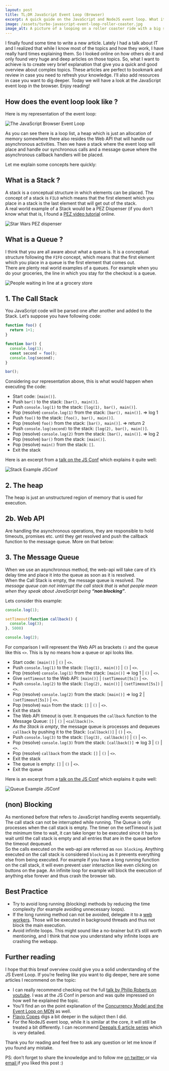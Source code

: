 ```yaml
---
layout: post
title: TL;DR JavaScript Event Loop (Browser)
excerpt: A quick guide on the JavaScript and NodeJS event loop. What it is, explained in a nutshell.
image: /assets/turbo-javascript-event-loop-roller-coaster.jpg
image_alt: A picture of a looping on a roller coaster ride with a big sign reading Turbo
---
```


I finally found some time to write a new article. Lately I had a talk about IT and I realized that while I know most of the topics and how they work, I have really hard times explaining them. So I looked online on how others do it and only found very huge and deep articles on those topics. So, what I want to achieve is to create very brief explanation that give you a quick and good overview about complex topics. These articles are perfect to bookmark and review in case you need to refresh your knowledge. I’ll also add resources in case you want to dig deeper. Today we will have a look at the JavaScript event loop in the browser. Enjoy reading!

## How does the event loop look like ?

Here is my representation of the event loop:

![The JavaScript Browser Event Loop](/assets/event-loop/JavaScript-Event-Loop.png)

As you can see there is a loop list, a heap which is just an allocation of memory somewhere there also resides the Web API that will handle our asynchronous activities. Then we have a stack where the event loop will place and handle our synchronous calls and a message queue where the asynchronous callback handlers will be placed.

Let me explain some concepts here quickly:

## What is a Stack ?

A stack is a conceptual structure in which elements can be placed. The concept of a stack is `FILO` which means that the first element which you place in a stack is the last element that will get out of the stack.  
A real world example of a Stack would be a PEZ Dispenser (if you don’t know what that is, I found a [PEZ video tutorial](https://www.youtube.com/watch?v=YIAN6eKltsA) online.

![Star Wars PEZ dispenser](/assets/event-loop/PEZ-dispenser-star-wars.png)

## What is a Queue ?

I think that you are all aware about what a queue is. It is a conceptual structure following the `FIFO` concept, which means that the first element which you place in a queue is the first element that comes out.  
There are plenty real world examples of a queues. For example when you do your groceries, the line in which you stay for the checkout is a queue.

![People waiting in line at a grocery store](/assets/event-loop/People-waiting-in-line-with-shopping-baskets-at-grocery-store.jpg)

## 1. The Call Stack

You JavaScript code will be parsed one after another and added to the Stack. Let’s suppose you have following code:

```JavaScript
function foo() {
  return 1+1;
}

function bar() {
  console.log(1);
  const second = foo();
  console.log(second);
}

bar();
```

Considering our representation above, this is what would happen when executing the code:

- Start code: `[main()]`.
- Push `bar()` to the stack: `[bar(), main()]`.
- Push `console.log(1)` to the stack: `[log(1), bar(), main()]`.
- Pop (resolve) `console.log(1)` from the stack: `[bar(), main()]`. => log 1
- Push `foo()` to the stack: `[foo(), bar(), main()]`.
- Pop (resolve) `foo()` from the stack: `[bar(), main()]`. => return 2
- Push `console.log(second)` to the stack: `[log(2), bar(), main()]`.
- Pop (resolve) `console.log(2)` from the stack: `[bar(), main()]`. => log 2
- Pop (resolve) `bar()` from the stack: `[main()]`.
- Pop (resolve) `main()` from the stack: `[]`.
- Exit the stack

Here is an excerpt from a [talk on the JS Conf](https://www.youtube.com/watch?v=8aGhZQkoFbQ) which explains it quite well:

![Stack Example JSConf](/assets/event-loop/stack-example-jsconf.gif)

## 2. The heap

The heap is just an unstructured region of memory that is used for execution.

## 2b. Web API

Are handling the asynchronous operations, they are responsible to hold timeouts, promises etc. until they get resolved and push the callback function to the message queue. More on that below:

## 3. The Message Queue

When we use an asynchronous method, the web-api will take care of it’s delay time and place it into the queue as soon as it is resolved.  
When the Call Stack is empty, the message queue is resolved. <i class="hilite">The message queue can not interrupt the call stack that is what people mean when they speak about JavaScript being **“non blocking”**</i>.

Lets consider this example:

```JavaScript
console.log(1);

setTimeout(function callback() {
  console.log(3);
}, 5000)

console.log(2);
```

For comparison I will represent the Web API as brackets `()` and the queue like this `<>`. This is by no means how a queue or api looks like.

- Start code: `[main()]` | `()` | `<>`.
- Push `console.log(1)` to the stack: `[log(1), main()]` | `()` | `<>`.
- Pop (resolve) `console.log(1)` from the stack: `[main()]` => log 1 | `()` | `<>`.
- Give `setTimeout` to the Web API: `[main()]` | `(setTimeout[5s])` | `<>`.
- Push `console.log(2)` to the stack: `[log(2), main()]` | `(setTimeout[5s])` | `<>`.
- Pop (resolve) `console.log(2)` from the stack: `[main()]` => log 2 | `(setTimeout[5s])` | `<>`.
- Pop (resolve) `main` from the stack: `[]` | `()` | `<>`.
- Exit the stack
- The Web API timeout is over. It enqueues the `callback` function to the Message Queue: `[]` | `()` | `<callback()>`.
- _As the Stack is empty_, the message queue is processes and dequeues `callback` by pushing it to the Stack: `[callback()]` | `()` | `<>`.
- Push `console.log(3)` to the stack: `[log(3), callback()]` | `()` | `<>`.
- Pop (resolve) `console.log(3)` from the stack: `[callback()]` => log 3 | `()` | `<>`.
- Pop (resolve) `callback` from the stack: `[]` | `()` | `<>`.
- Exit the stack
- The queue is empty: `[]` | `()` | `<>`.
- Exit the queue

Here is an excerpt from a [talk on the JS Conf](https://www.youtube.com/watch?v=8aGhZQkoFbQ) which explains it quite well:

![Queue Example JSConf](/assets/event-loop/queue-example-jsconf.gif)

## (non) Blocking

As mentioned before that refers to JavaScript handling events sequentially. The call stack can not be interrupted while running. The Queue is only processes when the call stack is empty. The timer on the setTimeout is just the minimum time to wait, it can take longer to be executed since it has to wait until the call stack is empty and all entries that are in the queue before the timeout dequeued.  
So the calls executed on the web-api are referred as `non blocking`. Anything executed on the call stack is considered `blocking` as it prevents everything else from being executed. For example if you have a long running function on the call stack, it will even prevent user interaction like even clicking on buttons on the page. An infinite loop for example will block the execution of anything else forever and thus crash the browser tab.

## Best Practice

- Try to avoid long running (blocking) methods by reducing the time complexity (for example avoiding unnecessary loops).
- If the long running method can not be avoided, delegate it to a [web workers](https://developer.mozilla.org/en-US/docs/Web/API/Web_Workers_API/Using_web_workers). Those will be executed in background threads and thus not block the main execution.
- Avoid infinite loops. This might sound like a no-brainer but it’s still worth mentioning, and I think that now you understand why infinite loops are crashing the webapp.

## Further reading

I hope that this breaf overview could give you a solid understanding of the JS Event Loop. If you’re feeling like you want to dig deeper, here are some articles I recommend on the topic:

- I can really recommend checking out the full [talk by Philip Roberts on youtube](https://www.youtube.com/watch?v=8aGhZQkoFbQ). I was at the JS Conf in person and was quite impressed on how well he explained the topic.
- You’ll find an on the point explanation of the [Concurrency Model and the Event Loop on MDN](https://developer.mozilla.org/en-US/docs/Web/JavaScript/EventLoop) as well.
- [Flavio Copes](https://flaviocopes.com/javascript-event-loop/#blocking-the-event-loop) digs a bit deeper in the subject then I did.
- For the NodeJS event loop, while it is similar at the core, it will still be treated a bit differently. I can recommend [Deepals 6 article series](https://jsblog.insiderattack.net/event-loop-and-the-big-picture-nodejs-event-loop-part-1-1cb67a182810) which is very detailed.

Thank you for reading and feel free to ask any question or let me know if you found any mistake.

PS: don’t forget to share the knowledge and to follow me <a href="https://twitter.com/ThibaultBeyer">on twitter <i class="fa fa-twitter"></i></a> or via <a class="toggle-sidebar" data-a11y-dialog-show="subscribe-dialog" href="#site-sidebar">email <i class="fa fa-fw fa-columns"></i></a> if you liked this post :)
